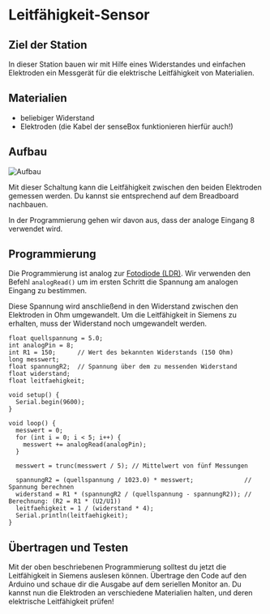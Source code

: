 # Leitfähigkeit-Sensor

## Ziel der Station
In dieser Station bauen wir mit Hilfe eines Widerstandes und einfachen Elektroden ein Messgerät für die elektrische Leitfähigkeit von Materialien.

## Materialien
- beliebiger Widerstand
- Elektroden (die Kabel der senseBox funktionieren hierfür auch!)

## Aufbau
![Aufbau](https://raw.githubusercontent.com/sensebox/resources/master/images/edu/aufbau_leitfaehigkeit.jpg)

Mit dieser Schaltung kann die Leitfähigkeit zwischen den beiden Elektroden gemessen werden.
Du kannst sie entsprechend auf dem Breadboard nachbauen.

In der Programmierung gehen wir davon aus, dass der analoge Eingang 8 verwendet wird.

## Programmierung
Die Programmierung ist analog zur [Fotodiode (LDR)](../ldr.md).
Wir verwenden den Befehl `analogRead()` um im ersten Schritt die Spannung am analogen Eingang zu bestimmen.

Diese Spannung wird anschließend in den Widerstand zwischen den Elektroden in Ohm umgewandelt.
Um die Leitfähigkeit in Siemens zu erhalten, muss der Widerstand noch umgewandelt werden.

```arduino
float quellspannung = 5.0;
int analogPin = 8;
int R1 = 150;      // Wert des bekannten Widerstands (150 Ohm)
long messwert;
float spannungR2;  // Spannung über dem zu messenden Widerstand
float widerstand;
float leitfaehigkeit;

void setup() {
  Serial.begin(9600);
}

void loop() {
  messwert = 0;
  for (int i = 0; i < 5; i++) {
    messwert += analogRead(analogPin);
  }

  messwert = trunc(messwert / 5); // Mittelwert von fünf Messungen

  spannungR2 = (quellspannung / 1023.0) * messwert;              // Spannung berechnen
  widerstand = R1 * (spannungR2 / (quellspannung - spannungR2)); // Berechnung: (R2 = R1 * (U2/U1))
  leitfaehigkeit = 1 / (widerstand * 4);
  Serial.println(leitfaehigkeit);
}
```

## Übertragen und Testen
Mit der oben beschriebenen Programmierung solltest du jetzt die Leitfähigkeit in Siemens auslesen können.
Übertrage den Code auf den Arduino und schaue dir die Ausgabe auf dem seriellen Monitor an.
Du kannst nun die Elektroden an verschiedene Materialien halten, und deren elektrische Leitfähigkeit prüfen!
